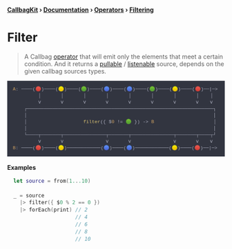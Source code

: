 #### [CallbagKit][Callbag] › [Documentation][Documentation] › [Operators][Operators] › [Filtering][Filtering]
# Filter
> A Callbag [operator][Operators] that will emit only the elements that meet a
> certain condition. And it returns a [pullable][Sources] / [listenable][Sources]
> source, depends on the given callbag sources types.

<img src="./Filter.png">

<!-- ```swift
A: ────(🔴)────(🟡)────(🟢)────(🔵)────(🔵)────(🟢)────(🟡)────(🔴)──|─>
         │       │       │       │       │       │       │       │    │
         ⅴ       ⅴ       ⅴ       ⅴ       ⅴ       ⅴ       ⅴ       ⅴ    ⅴ
    ┌──────────────────────────────────────────────────────────────────┐
    │                                                                  │
    │                    filter({ $0 != 🟢 }) -> B                     │
    │                                                                  │
    └────┬───────┬───────────────┬───────┬───────────────┬───────┬────┬┘
         ⅴ       ⅴ               ⅴ       ⅴ               ⅴ       ⅴ    ⅴ
B: ────(🔴)────(🟡)────────────(🔵)────(🔵)────────────(🟡)────(🔴)──|─>
``` -->

**Examples**

```swift
  let source = from(1...10)

  _ = source
    |> filter({ $0 % 2 == 0 })
    |> forEach(print) // 2
                      // 4
                      // 6
                      // 8
                      // 10
```

[Callbag]: <../../../README.md> (Callbag)
[Documentation]: <../../README.md> (Documentation)
[Operators]: <../README.md> (Operators)
[Filtering]: <./README.md> (Filtering)

[Sources]: <../../Sources/README.md> (Sources)